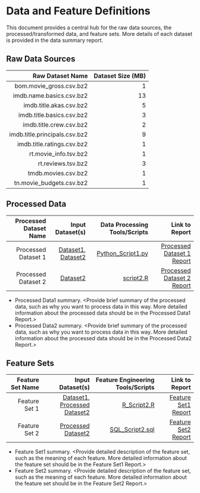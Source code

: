 # Data and Feature Definitions

This document provides a central hub for the raw data sources, the processed/transformed
data, and feature sets. More details of each dataset is provided in the data summary
report. 

## Raw Data Sources

| Raw Dataset Name | Dataset Size (MB) |
| ---:| ---: |
| bom.movie_gross.csv.bz2 | 1 |
| imdb.name.basics.csv.bz2 | 13 |
| imdb.title.akas.csv.bz2 | 5 |
| imdb.title.basics.csv.bz2 | 3 |
| imdb.title.crew.csv.bz2 | 2 |
| imdb.title.principals.csv.bz2 | 9 |
| imdb.title.ratings.csv.bz2 | 1 |
| rt.movie_info.tsv.bz2 | 1 |
| rt.reviews.tsv.bz2 | 3 |
| tmdb.movies.csv.bz2 | 1 |
| tn.movie_budgets.csv.bz2 | 1 |

## Processed Data
| Processed Dataset Name | Input Dataset(s)   | Data Processing Tools/Scripts | Link to Report |
| ---:| ---: | ---: | ---: | 
| Processed Dataset 1 | [Dataset1](link/to/dataset1/report), [Dataset2](link/to/dataset2/report) | [Python_Script1.py](link/to/python/script/file/in/Code) | [Processed Dataset 1 Report](link/to/report1)|
| Processed Dataset 2 | [Dataset2](link/to/dataset2/report) |[script2.R](link/to/R/script/file/in/Code) | [Processed Dataset 2 Report](link/to/report2)|

* Processed Data1 summary. <Provide brief summary of the processed data, such as why you want to process data in this way. More detailed information about the processed data should be in the Processed Data1 Report.>
* Processed Data2 summary. <Provide brief summary of the processed data, such as why you want to process data in this way. More detailed information about the processed data should be in the Processed Data2 Report.> 

## Feature Sets

| Feature Set Name | Input Dataset(s)   | Feature Engineering Tools/Scripts | Link to Report |
| ---:| ---: | ---: | ---: | 
| Feature Set 1 | [Dataset1](link/to/dataset1/report), [Processed Dataset2](link/to/dataset2/report) | [R_Script2.R](link/to/R/script/file/in/Code) | [Feature Set1 Report](link/to/report1)|
| Feature Set 2 | [Processed Dataset2](link/to/dataset2/report) |[SQL_Script2.sql](link/to/sql/script/file/in/Code) | [Feature Set2 Report](link/to/report2)|

* Feature Set1 summary. <Provide detailed description of the feature set, such as the meaning of each feature. More detailed information about the feature set should be in the Feature Set1 Report.>
* Feature Set2 summary. <Provide detailed description of the feature set, such as the meaning of each feature. More detailed information about the feature set should be in the Feature Set2 Report.> 
